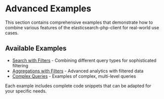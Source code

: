 # Advanced Examples

This section contains comprehensive examples that demonstrate how to combine various features of the elasticsearch-php-client for real-world use cases.

## Available Examples

- [Search with Filters](search-with-filters.html) - Combining different query types for sophisticated filtering
- [Aggregations with Filters](aggregations-with-filters.html) - Advanced analytics with filtered data
- [Complex Queries](complex-queries.html) - Examples of complex, multi-level queries

Each example includes complete code snippets that can be adapted for your specific needs.

